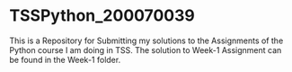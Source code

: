 # TSSPython_200070039
This is a Repository for Submitting my solutions to the Assignments of the Python course I am doing in TSS. The solution to Week-1 Assignment can be found in the Week-1 folder.
